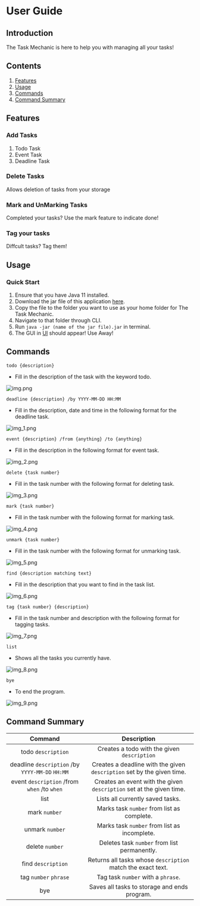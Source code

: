 # User Guide

## Introduction
The Task Mechanic is here to help you with managing all your tasks!

## Contents
1. [Features](#features)
2. [Usage](#usage)
3. [Commands](#commands)
4. [Command Summary](#command-summary)

## Features 

### Add Tasks

1. Todo Task
2. Event Task
3. Deadline Task

### Delete Tasks

Allows deletion of tasks from your storage

### Mark and UnMarking Tasks

Completed your tasks? 
Use the mark feature to indicate done!

### Tag your tasks
Diffcult tasks? Tag them! 

## Usage

### Quick Start

1. Ensure that you have Java 11 installed.
2. Download the jar file of this application [here](https://github.com/RyanQiu1/ip/releases).
3. Copy the file to the folder you want to use as your home folder for The Task Mechanic.
4. Navigate to that folder through CLI.
5. Run `java -jar (name of the jar file).jar` in terminal.
6. The GUI in [UI](https://github.com/RyanQiu1/ip/blob/master/docs/Ui.png) should appear! Use Away!

## Commands

`todo {description}` 
- Fill in the description of the task with the keyword todo.

![img.png](img.png)

`deadline {description} /by YYYY-MM-DD HH:MM` 
- Fill in the description, date and time in the following format for the deadline task.

![img_1.png](img_1.png)

`event {description} /from {anything} /to {anything}`
- Fill in the description in the following format for event task.

![img_2.png](img_2.png)

`delete {task number}`
- Fill in the task number with the following format for deleting task.

![img_3.png](img_3.png)

`mark {task number}`
- Fill in the task number with the following format for marking task.

![img_4.png](img_4.png)

`unmark {task number}`
- Fill in the task number with the following format for unmarking task.

![img_5.png](img_5.png)

`find {description matching text}`
- Fill in the description that you want to find in the task list.

![img_6.png](img_6.png)

`tag {task number} {description}`
- Fill in the task number and description with the following format for tagging tasks.

![img_7.png](img_7.png)

`list`
- Shows all the tasks you currently have.

![img_8.png](img_8.png)

`bye`
- To end the program.

![img_9.png](img_9.png)

## Command Summary

|                     Command                     |                              Description                               |
|:-----------------------------------------------:|:----------------------------------------------------------------------:|
|               todo `description`                |              Creates a todo with the given `description`               |
| deadline `description` /by `YYYY-MM-DD` `HH:MM` | Creates a deadline with the given `description` set by the given time. |
|   event `description` /from `when` /to `when`   |  Creates an event with the given `description` set at the given time.  |
|                      list                       |                    Lists all currently saved tasks.                    |
|                  mark `number`                  |               Marks task `number` from list as complete.               |
|                 unmark `number`                 |              Marks task `number` from list as incomplete.              |
|                 delete `number`                 |              Deletes task `number` from list permanently.              |
|               find `description`                |      Returns all tasks whose `description` match the exact text.       |
|              tag `number` `phrase`              |                   Tag task `number` with a `phrase`.                   |
|                       bye                       |              Saves all tasks to storage and ends program.              |

